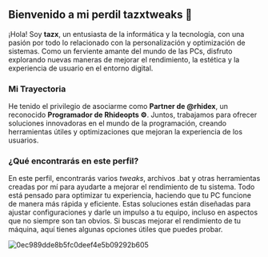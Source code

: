 ## Bienvenido a mi perdil **tazxtweaks** 🚀

¡Hola! Soy **tazx**, un entusiasta de la informática y la tecnología, con una pasión por todo lo relacionado con la personalización y optimización de sistemas. Como un ferviente amante del mundo de las PCs, disfruto explorando nuevas maneras de mejorar el rendimiento, la estética y la experiencia de usuario en el entorno digital.

### Mi Trayectoria
He tenido el privilegio de asociarme como **Partner de @rhidex**, un reconocido **Programador de Rhideopts ⚙️**. Juntos, trabajamos para ofrecer soluciones innovadoras en el mundo de la programación, creando herramientas útiles y optimizaciones que mejoran la experiencia de los usuarios.

### ¿Qué encontrarás en este perfil?
En este perfil, encontrarás varios *tweaks*, archivos .bat y otras herramientas creadas por mí para ayudarte a mejorar el rendimiento de tu sistema. Todo está pensado para optimizar tu experiencia, haciendo que tu PC funcione de manera más rápida y eficiente. Estas soluciones están diseñadas para ajustar configuraciones y darle un impulso a tu equipo, incluso en aspectos que no siempre son tan obvios. Si buscas mejorar el rendimiento de tu máquina, aquí tienes algunas opciones útiles que puedes probar.

![0ec989dde8b5fc0deef4e5b09292b605](https://github.com/user-attachments/assets/888d8bee-246b-4a33-a3b9-2624726996e2)
